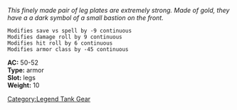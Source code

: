 *This finely made pair of leg plates are extremely strong. Made of gold,
they have a a dark symbol of a small bastion on the front.*

`Modifies save vs spell by -9 continuous`  
`Modifies damage roll by 9 continuous`  
`Modifies hit roll by 6 continuous`  
`Modifies armor class by -45 continuous`

**AC:** 50-52  
**Type:** armor  
**Slot:** legs  
**Weight:** 10  

[Category:Legend Tank Gear](Category:Legend_Tank_Gear "wikilink")
